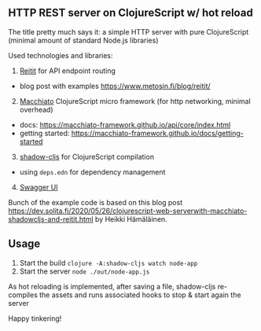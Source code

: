 ## HTTP REST server on ClojureScript w/ hot reload

The title pretty much says it: a simple HTTP server with pure ClojureScript (minimal amount of standard Node.js libraries)

Used technologies and libraries:
1. [Reitit](https://github.com/metosin/reitit) for API endpoint routing
  - blog post with examples https://www.metosin.fi/blog/reitit/
2. [Macchiato](https://github.com/macchiato-framework/macchiato-core) ClojureScript micro framework (for http networking, minimal overhead)
  - docs: https://macchiato-framework.github.io/api/core/index.html
  - getting started: https://macchiato-framework.github.io/docs/getting-started
3. [shadow-cljs](https://shadow-cljs.github.io/docs/UsersGuide.html) for ClojureScript compilation
  - using `deps.edn` for dependency management
4. [Swagger UI](https://swagger.io/tools/swagger-ui/)

Bunch of the example code is based on this blog post https://dev.solita.fi/2020/05/26/clojurescript-web-serverwith-macchiato-shadowcljs-and-reitit.html by Heikki Hämäläinen.

## Usage

1. Start the build `clojure -A:shadow-cljs watch node-app`
2. Start the server `node ./out/node-app.js`

As hot reloading is implemented, after saving a file, shadow-cljs re-compiles the assets and runs associated hooks to stop & start again the server

Happy tinkering!
